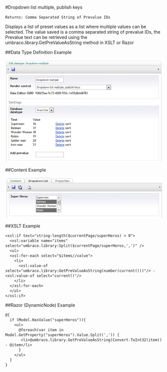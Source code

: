 #Dropdown list multiple, publish keys

`Returns: Comma Separated String of Prevalue IDs`

Displays a list of preset values as a list where multiple values can be selected. The value saved is a comma separated string of prevalue IDs, the Prevalue text can be retrieved using the umbraco.library.GetPreValueAsString method in XSLT or Razor

##Data Type Definition Example

![Dropdown List, Publish Keys Data Type Definition](images/Dropdown-Multiple-Publish-Keys-DataType.jpg?raw=true)

##Content Example

![Dropdown List, Publish Keys Content Example](images/Dropdown-Multiple-Content.jpg?raw=true)

##XSLT Example

	<xsl:if test="string-length($currentPage/superHeros) > 0">  
	  <xsl:variable name="items" select="umbraco.library:Split($currentPage/superHeros,',')" />  
	  <ul>  
	  <xsl:for-each select="$items//value">
	    <li>
	      <xsl:value-of select="umbraco.library:GetPreValueAsString(number(current()))"/> - <xsl:value-of select="current()"/>
	    </li>
	  </xsl:for-each>
	  </ul>    
	</xsl:if>

##Razor (DynamicNode) Example

	@{
	  if (Model.HasValue("superHeros")){
	    <ul>                                                        
	      @foreach(var item in Model.GetProperty("superHeros").Value.Split(',')) { 
	       <li>@umbraco.library.GetPreValueAsString(Convert.ToInt32(item)) - @item</li>
	      }
	    </ul>                                                                                        
	  }
	}